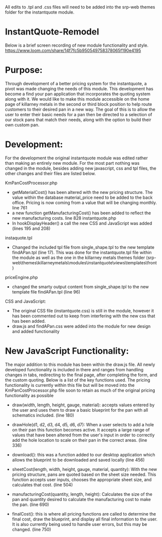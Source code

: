 All edits to .tpl and .css files will need to be added into the srp-web themes folder for the instantquote module.

# InstantQuote-Remodel
Below is a brief screen recording of new module functionality and style.
https://www.loom.com/share/14f7fc5b950549758378065f190e4195

# Purpose:

Through development of a better pricing system for the instantquote, a pivot was made changing the needs of this module. This development has become a find your pan application that incorporates the quoting system along with it. We would like to make this module accessible on the home page of killarney metals in the second or third block position to help route customers to their desired pan in a new way. The goal of this is to allow the user to enter their basic needs for a pan then be directed to a selection of our stock pans that match their needs, along with the option to build their own custom pan.

# Development:

For the development the original instantquote module was edited rather than making an entirely new module. For the most part nothing was changed in the module, besides adding new javascript, css and tpl files, the other changes and their files are listed below.

KmPanCostProcessor.php
- getMaterialCost() has been altered with the new pricing structure. The value within the database material_price need to be added to the back office. Pricing is now coming from a value that will be changing monthly. line 761
- a new function getManufacturingCost() has been added to reflect the new manufacturing costs. line 828 
instantquote.php
-	In hookDisplayHeader() a call the new CSS and JavaScript was added (lines 195 and 208)


instaquote.tpl
-	Changed the included tpl file from single_shape.tpl to the new template findAPan.tpl (line 17). This was done for  the instantquote.tpl file within the module as well as the one in the killarney metals themes folder (srp-web\themes\killarneymetals\modules\instantquote\views\templates\front)

priceEngine.php
-	changed the smarty output content from single_shape.tpl to the new template file findAPan.tpl (line 96)

CSS and JavaScript:
-	The original CSS file (instantquote.css) is still in the module, however it has been commented out to keep from interfering with the new css that has been added.
-	draw.js and findAPan.css were added into the module for new design and added functionality


# New JavaScript Functionality:

The major addition to this module has been within the draw.js file. All newly developed functionality is included in there and ranges from handling changes in tabs, redirecting to the final page, after completing the form, and the custom quoting. Below is a list of the key functions used. The pricing functionality is currently within this file but will be moved into the KmPanCostProcessor.php file soon to retain as much of the original pricing functionality as possible


-	draw(width, length, height, gauge, material): accepts values entered by the user and uses them to draw a basic blueprint for the pan with all schematics included. (line 180)

-	drawHole(d1, d2, d3, d4, d5, d6, d7): When a user selects to add a hole on their pan this function becomes active. It accepts a large range of values that have been altered from the user's input in order to correctly add the hole location to scale on their pan in the correct areas. (line 336)

-	download(): this was a function added to our desktop application which allows the blueprint to be downloaded and saved locally (line 456)

-	sheetCost(length, width, height, gauge, material, quantity): With the new pricing structure, pans are quoted based on the sheet size needed. This function accepts user inputs, chooses the appropriate sheet size, and calculates that cost. (line 504)

-	manufacturingCost(quantity, length, height): Calculates the size of the pan and quantity desired to calculate the manufacturing cost to make the pan. (line 690)

-	finalCost(): this is where all pricing functions are called to determine the final cost, draw the blueprint, and display all final information to the user. It is also currently being used to handle user errors, but this may be changed. (line 750)
